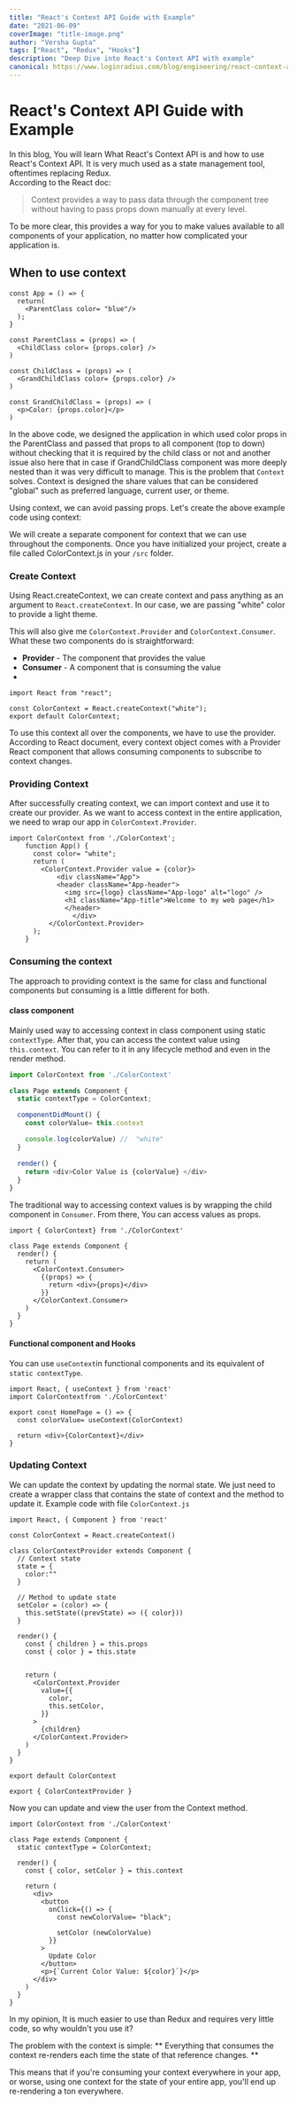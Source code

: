 ```yaml
---
title: "React's Context API Guide with Example"
date: "2021-06-09"
coverImage: "title-image.png"
author: "Versha Gupta"
tags: ["React", "Redux", "Hooks"]
description: "Deep Dive into React's Context API with example"
canonical: https://www.loginradius.com/blog/engineering/react-context-api/
---
```


# React's Context API Guide with Example

In this blog, You will learn What React's Context API is and how to use React's Context API. It is very much used as a state management tool, oftentimes replacing Redux.  
According to the React doc: 

> Context provides a way to pass data through the component tree
>        without having to pass props down manually at every level.

To be more clear, this provides a way for you to make values available to all components of your application, no matter how complicated your application is.

## When to use context

```JS
const App = () => {
  return(
    <ParentClass color= "blue"/>
  );
}

const ParentClass = (props) => (
  <ChildClass color= {props.color} />
)

const ChildClass = (props) => (
  <GrandChildClass color= {props.color} />
)

const GrandChildClass = (props) => (
  <p>Color: {props.color}</p>
)
```

In the above code, we designed the application in which used color props in the ParentClass and passed that props to all component (top to down) without checking that it is required by the child class or not and another issue also here that in case if GrandChildClass component was more deeply nested than it was very difficult to manage. This is the problem that `Context` solves. Context is designed the share values that can be considered "global" such as preferred language, current user, or theme. 

Using context, we can avoid passing props. Let's create the above example code using context:

We will create a separate component for context that we can use throughout the components.
Once you have initialized your project, create a file called ColorContext.js in your `/src` folder.

###  Create Context

Using React.createContext, we can create context and pass anything as an argument to `React.createContext`. In our case, we are passing "white" color to provide a light theme.

This will also give me  `ColorContext.Provider`  and  `ColorContext.Consumer`. What these two components do is straightforward:

-   **Provider**  - The component that provides the value
-   **Consumer**  - A component that is consuming the value
- 

    import React from "react";
    
    const ColorContext = React.createContext("white");
    export default ColorContext;

To use this context all over the components, we have to use the provider. According to React document, every context object comes with a Provider React component that allows consuming components to subscribe to context changes.

### Providing Context

After successfully creating context, we can import context and use it to create our provider.
As we want to access context in the entire application, we need to wrap our app in `ColorContext.Provider`.

```JS
import ColorContext from './ColorContext';
    function App() {
      const color= "white";
      return (
        <ColorContext.Provider value = {color}>
            <div className="App">
            <header className="App-header">
              <img src={logo} className="App-logo" alt="logo" />
              <h1 className="App-title">Welcome to my web page</h1>
              </header>
                </div>
          </ColorContext.Provider>
      );
    }
```

###  Consuming the context

The approach to providing context is the same for class and functional components but consuming is a little different for both.

#### class component
Mainly used way to accessing context in class component using static `contextType`. After that, you can access the context value using `this.context`.  You can refer to it in any lifecycle method and even in the render method.

```js
import ColorContext from './ColorContext'

class Page extends Component {
  static contextType = ColorContext;

  componentDidMount() {
    const colorValue= this.context

    console.log(colorValue) //  "white" 
  }

  render() {
    return <div>Color Value is {colorValue} </div>
  }
}
```


The traditional way to accessing context values is by wrapping the child component in `Consumer`. From there, You can access values as props.

```JS
import { ColorContext} from './ColorContext'

class Page extends Component {
  render() {
    return (
      <ColorContext.Consumer>
        {(props) => {
          return <div>{props}</div>
        }}
      </ColorContext.Consumer>
    )
  }
}
```

 ####  Functional component and Hooks
 You can use `useContext`in functional components and its equivalent of `static contextType`. 	

```JS
import React, { useContext } from 'react'
import ColorContextfrom './ColorContext'

export const HomePage = () => {
  const colorValue= useContext(ColorContext)

  return <div>{ColorContext}</div>
}
```

### Updating Context
We can update the context by updating the normal state. We just need to create a wrapper class that contains the state of context and the method to update it. 
Example code with file `ColorContext.js`

```JS
import React, { Component } from 'react'

const ColorContext = React.createContext()

class ColorContextProvider extends Component {
  // Context state
  state = {
    color:""
  }

  // Method to update state
  setColor = (color) => {
    this.setState((prevState) => ({ color}))
  }

  render() {
    const { children } = this.props
    const { color } = this.state


    return (
      <ColorContext.Provider
        value={{
          color,
          this.setColor,
        }}
      >
        {children}
      </ColorContext.Provider>
    )
  }
}

export default ColorContext

export { ColorContextProvider }
```

Now you can update and view the user from the Context method.

```JS
import ColorContext from './ColorContext'

class Page extends Component {
  static contextType = ColorContext;

  render() {
    const { color, setColor } = this.context

    return (
      <div>
        <button
          onClick={() => {
            const newColorValue= "black";

            setColor (newColorValue)
          }}
        >
          Update Color
        </button>
        <p>{`Current Color Value: ${color}`}</p>
      </div>
    )
  }
}
```
 

In my opinion, It is much easier to use than Redux and requires very little code, so why wouldn't you use it?

The problem with the context is simple: ** Everything that consumes the context re-renders each time the state of that reference changes. **

This means that if you're consuming your context everywhere in your app, or worse, using one context for the state of your entire app, you'll end up re-rendering a ton everywhere.
